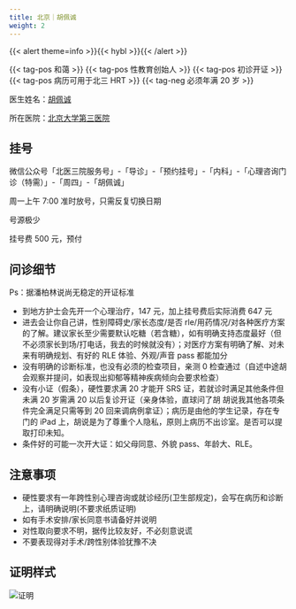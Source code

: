 ```yaml
---
title: 北京｜胡佩诚
weight: 2
---
```


{{< alert theme=info >}}{{< hybl >}}{{< /alert >}}

{{< tag-pos 和蔼 >}} {{< tag-pos 性教育创始人 >}}
{{< tag-pos 初诊开证 >}} {{< tag-pos 病历可用于北三 HRT >}}
{{< tag-neg 必须年满 20 岁 >}}

医生姓名：[胡佩诚](https://www.haodf.com/doctor/12034.html)

所在医院：[北京大学第三医院](https://amap.com/place/B000A7CGSS)

## 挂号

微信公众号「北医三院服务号」-「导诊」-「预约挂号」-「内科」-「心理咨询门诊（特需）」-「周四」-「胡佩诚」

周一上午 7:00 准时放号，只需反复切换日期

号源极少

挂号费 500 元，预付

## 问诊细节

Ps：据潘柏林说尚无稳定的开证标准

- 到地方护士会先开一个心理治疗，147 元，加上挂号费后实际消费 647 元
- 进去会让你自己讲，性别障碍史/家长态度/是否 rle/用药情况/对各种医疗方案的了解。建议家长至少需要默认吃糖（若含糖），如有明确支持态度最好（但不必须家长到场/打电话，我去的时候就没有）；对医疗方案有明确了解、对未来有明确规划、有好的 RLE 体验、外观/声音 pass 都能加分
- 没有明确的诊断标准，也没有必须的检查项目，亲测 0 检查通过（自述中途胡会观察并提问，如表现出抑郁等精神疾病倾向会要求检查）
- 没有小证（假条），硬性要求满 20 才能开 SRS 证，若就诊时满足其他条件但未满 20 岁需满 20 以后复诊开证（亲身体验，直球问了胡 胡说我其他各项条件完全满足只需等到 20 回来调病例拿证）；病历是由他的学生记录，存在专门的 iPad 上，胡说是为了尊重个人隐私，原则上病历不出诊室。是否可以提取打印未知。
- 条件好的可能一次开大证：如父母同意、外貌 pass、年龄大、RLE。

## 注意事项

- 硬性要求有一年跨性别心理咨询或就诊经历(卫生部规定)，会写在病历和诊断上，请明确说明(不要求纸质证明)
- 如有手术安排/家长同意书请备好并说明
- 对性取向要求不明，据传比较友好，不必刻意说谎
- 不要表现得对手术/跨性别体验犹豫不决

## 证明样式

![证明](proof.jpg)
